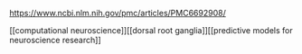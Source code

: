 https://www.ncbi.nlm.nih.gov/pmc/articles/PMC6692908/

[[computational neuroscience]][[dorsal root ganglia]][[predictive models for neuroscience research]]
